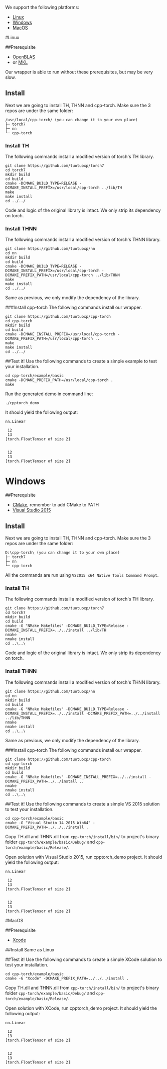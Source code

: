 We support the following platforms:
- [Linux](#Linux)
- [Windows](#Windows)
- [MacOS](#MacOS)

#Linux

##Prerequisite
- [OpenBLAS](http://www.openblas.net/)
- or [MKL](https://software.intel.com/en-us/intel-mkl)

Our wrapper is able to run without these prerequisites, but may be very slow.

## Install
Next we are going to install TH, THNN and cpp-torch. Make sure the 3 repos are under the same folder:
```
/usr/local/cpp-torch/ (you can change it to your own place)
├─ torch7
├─ nn
└─ cpp-torch
```

### Install TH
The following commands install a modified version of torch's TH library.
```
git clone https://github.com/tuotuoxp/torch7
cd torch7
mkdir build
cd build
cmake -DCMAKE_BUILD_TYPE=RELEASE -DCMAKE_INSTALL_PREFIX=/usr/local/cpp-torch ../lib/TH
make
make install
cd ../../
```
Code and logic of the original library is intact. We only strip its dependency on torch.

### Install THNN
The following commands install a modified version of torch's THNN library.
```
git clone https://github.com/tuotuoxp/nn
cd nn
mkdir build
cd build
cmake -DCMAKE_BUILD_TYPE=RELEASE -DCMAKE_INSTALL_PREFIX=/usr/local/cpp-torch -DCMAKE_PREFIX_PATH=/usr/local/cpp-torch ../lib/THNN
make
make install
cd ../../
```
Same as previous, we only modify the dependency of the library.

###Install cpp-torch
The following commands install our wrapper.
```
git clone https://github.com/tuotuoxp/cpp-torch
cd cpp-torch
mkdir build
cd build
cmake -DCMAKE_INSTALL_PREFIX=/usr/local/cpp-torch -DCMAKE_PREFIX_PATH=/usr/local/cpp-torch ..
make
make install
cd ../../
```

##Test it!
Use the following commands to create a simple example to test your installation.
```
cd cpp-torch/example/basic
cmake -DCMAKE_PREFIX_PATH=/usr/local/cpp-torch .
make
```
Run the generated demo in command line:
```
./cpptorch_demo
```
It should yield the following output:
```
nn.Linear

 12
 13
[torch.FloatTensor of size 2]


 12
 13
[torch.FloatTensor of size 2]
```
# Windows
##Prerequisite
- [CMake](https://cmake.org/), remember to add CMake to PATH
- [Visual Studio 2015](https://www.visualstudio.com/downloads/)

## Install
Next we are going to install TH, THNN and cpp-torch. Make sure the 3 repos are under the same folder:
```
D:\cpp-torch\ (you can change it to your own place)
├─ torch7
├─ nn
└─ cpp-torch
```
All the commands are run using `VS2015 x64 Native Tools Command Prompt`.

### Install TH
The following commands install a modified version of torch's TH library.
```
git clone https://github.com/tuotuoxp/torch7
cd torch7
mkdir build
cd build
cmake -G "NMake Makefiles" -DCMAKE_BUILD_TYPE=Release -DCMAKE_INSTALL_PREFIX=../../install ../lib/TH
nmake
nmake install
cd ..\..\
```
Code and logic of the original library is intact. We only strip its dependency on torch.

### Install THNN
The following commands install a modified version of torch's THNN library.
```
git clone https://github.com/tuotuoxp/nn
cd nn
mkdir build
cd build
cmake -G "NMake Makefiles" -DCMAKE_BUILD_TYPE=Release -DCMAKE_INSTALL_PREFIX=../../install -DCMAKE_PREFIX_PATH=../../install ../lib/THNN
nmake
nmake install
cd ..\..\
```
Same as previous, we only modify the dependency of the library.

###Install cpp-torch
The following commands install our wrapper.
```
git clone https://github.com/tuotuoxp/cpp-torch
cd cpp-torch
mkdir build
cd build
cmake -G "NMake Makefiles" -DCMAKE_INSTALL_PREFIX=../../install -DCMAKE_PREFIX_PATH=../../install ..
nmake
nmake install
cd ..\..\
```

##Test it!
Use the following commands to create a simple VS 2015 solution to test your installation.
```
cd cpp-torch/example/basic
cmake -G "Visual Studio 14 2015 Win64" -DCMAKE_PREFIX_PATH=../../../install .
```

Copy TH.dll and THNN.dll from `cpp-torch/install/bin/` to project's binary folder `cpp-torch/example/basic/Debug/` and `cpp-torch/example/basic/Release/`.

Open solution with Visual Studio 2015, run cpptorch_demo project. It should yield the following output:
```
nn.Linear

 12
 13
[torch.FloatTensor of size 2]


 12
 13
[torch.FloatTensor of size 2]
```

#MacOS

##Prerequisite
- [Xcode](http://developer.apple.com/xcode/)

##Install
Same as Linux

##Test it!
Use the following commands to create a simple XCode solution to test your installation.
```
cd cpp-torch/example/basic
cmake -G "Xcode" -DCMAKE_PREFIX_PATH=../../../install .
```

Copy TH.dll and THNN.dll from `cpp-torch/install/bin/` to project's binary folder `cpp-torch/example/basic/Debug/` and `cpp-torch/example/basic/Release/`.

Open solution with XCode, run cpptorch_demo project. It should yield the following output:
```
nn.Linear

 12
 13
[torch.FloatTensor of size 2]


 12
 13
[torch.FloatTensor of size 2]
```